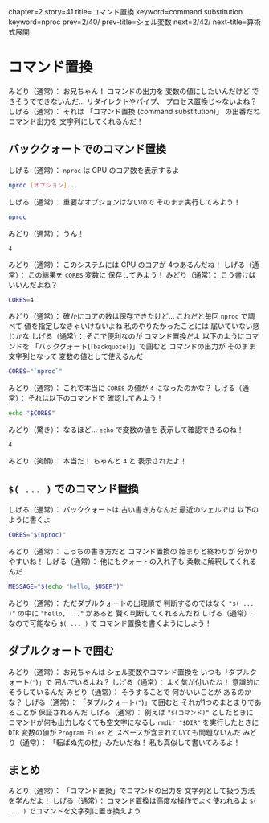 chapter=2
story=41
title=コマンド置換
keyword=command substitution
keyword=nproc
prev=2/40/
prev-title=シェル変数
next=2/42/
next-title=算術式展開

# コマンド置換

みどり（通常）：
  お兄ちゃん！
  コマンドの出力を
  変数の値にしたいんだけど
  できそうでできないんだ…
  リダイレクトやパイプ、
  プロセス置換じゃないよね？
しげる（通常）：
  それは
  「コマンド置換
  (command substitution)」
  の出番だね
  コマンド出力を
  文字列にしてくれるんだ！

## バッククォートでのコマンド置換

しげる（通常）：
  `nproc` は
  CPU のコア数を表示するよ

```bash
nproc [オプション]...
```

しげる（通常）：
  重要なオプションはないので
  そのまま実行してみよう！

```bash
nproc
```

みどり（通常）：
  うん！

```console
4
```

みどり（通常）：
  このシステムには
  CPU のコアが
  4つあるんだね！
しげる（通常）：
  この結果を
  `CORES` 変数に
  保存してみよう！
みどり（通常）：
  こう書けば
  いいんだよね？

```bash
CORES=4
```

みどり（通常）：
  確かにコアの数は保存できたけど…
  これだと毎回 `nproc` で調べて
  値を指定しなきゃいけないよね
  私のやりたかったことには
  届いていない感じかな
しげる（通常）：
  そこで便利なのが
  コマンド置換だよ
  以下のようにコマンドを
  「バッククォート(`!backquote!`)」で囲むと
  コマンドの出力が
  そのまま文字列となって
  変数の値として使えるんだ

```bash
CORES="`nproc`"
```

みどり（通常）：
  これで本当に
  `CORES` の値が
  `4` になったのかな？
しげる（通常）：
  それは以下のコマンドで
  確認してみよう！

```bash
echo "$CORES"
```

みどり（驚き）：
  なるほど…
  `echo` で変数の値を
  表示して確認できるのね！

```console
4
```

みどり（笑顔）：
  本当だ！
  ちゃんと `4` と
  表示されたよ！

## `$( ... )` でのコマンド置換

しげる（通常）：
  バッククォートは
  古い書き方なんだ
  最近のシェルでは
  以下のように書くよ

```bash
CORES="$(nproc)"
```

みどり（通常）：
  こっちの書き方だと
  コマンド置換の
  始まりと終わりが
  分かりやすいね！
しげる（通常）：
  他にもクォートの入れ子も
  柔軟に解釈してくれるんだ

```bash
MESSAGE="$(echo "hello, $USER")"
```
みどり（通常）：
  ただダブルクォートの出現順で
  判断するのではなく
  `"$( ... )"` の中に
  `"hello, ..."` があると
  賢く判断してくれるんだね
しげる（通常）：
  なので可能なら `$( ... )` で
  コマンド置換を書くようにしよう！

## ダブルクォートで囲む

みどり（通常）：
  お兄ちゃんは
  シェル変数やコマンド置換を
  いつも「ダブルクォート(`"`)」で
  囲んでいるよね？
しげる（通常）：
  よく気が付いたね！
  意識的にそうしているんだ
みどり（通常）：
  そうすることで
  何かいいことが
  あるのかな？
しげる（通常）：
  「ダブルクォート(`"`)」で囲むと
  それが1つのまとまりであることが
  保証されるんだ
しげる（通常）：
  例えば `"$(コマンド)"` としたときに
  コマンドが何も出力しなくても空文字になるし
  `rmdir "$DIR"` を実行したときに
  `DIR` 変数の値が `Program Files` と
  スペースが含まれていても問題ないんだ
みどり（通常）：
  「転ばぬ先の杖」みたいだね！
  私も真似して書いてみるよ！

## まとめ

みどり（通常）：
  「コマンド置換」でコマンドの出力を
  文字列として扱う方法を学んだよ！
しげる（通常）：
  コマンド置換は高度な操作でよく使われるよ
  `$( ... )` でコマンドを文字列に置き換えよう

